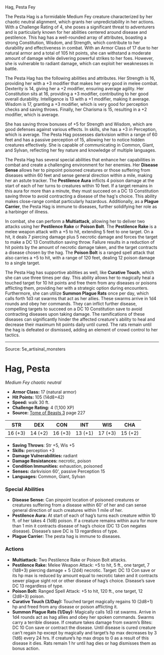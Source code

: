 <MonsterName/>Hag, Pesta</MonsterName>
<CreatureType/>Fey</CreatureType>

<summary>The Pesta Hag is a formidable Medium Fey creature characterized by her chaotic neutral alignment, which grants her unpredictability in her actions. With a Challenge Rating of 4, she poses a significant threat to adventurers and is particularly known for her abilities centered around disease and pestilence. This hag has a well-rounded array of attributes, boasting a strong Constitution, Wisdom, and Strength, which contribute to her durability and effectiveness in combat. With an Armor Class of 17 due to her natural armor and a total of 105 hit points, she can withstand a moderate amount of damage while delivering powerful strikes to her foes. However, she is vulnerable to radiant damage, which can exploit her weaknesses in battle.</summary>

<detail>

The Pesta Hag has the following abilities and attributes. Her Strength is 16, providing her with a +3 modifier that makes her very good in melee combat. Dexterity is 14, giving her a +2 modifier, ensuring average agility. Her Constitution sits at 16, providing a +3 modifier, contributing to her good overall durability. Intelligence is 13 with a +1 modifier, making it average. Wisdom is 17, granting a +3 modifier, which is very good for perception checks and saving throws. Finally, her Charisma is 15, resulting in a +2 modifier, which is average.

She has saving throw bonuses of +5 for Strength and Wisdom, which are good defenses against various effects. In skills, she has a +3 in Perception, which is average. The Pesta Hag possesses darkvision within a range of 60 feet and has a passive perception of 15, allowing her to notice hidden creatures effectively. She is capable of communicating in Common, Giant, and Sylvan, reflecting her fey nature and knowledge of multiple languages.

The Pesta Hag has several special abilities that enhance her capabilities in combat and create a challenging environment for her enemies. Her **Disease Sense** allows her to pinpoint poisoned creatures or those suffering from diseases within 60 feet and sense general direction within a mile, making her an astute tracker. The **Pestilence Aura** inflicts 4 poison damage at the start of each of her turns to creatures within 10 feet. If a target remains in this aura for more than a minute, they must succeed on a DC 13 Constitution saving throw to avoid contracting a disease of the hag's choice. This ability makes close-range combat particularly hazardous. Additionally, as a **Plague Carrier**, the Pesta Hag is immune to diseases, further solidifying her role as a harbinger of illness.

In combat, she can perform a **Multiattack**, allowing her to deliver two attacks using her **Pestilence Rake** or **Poison Bolt**. The **Pestilence Rake** is a melee weapon attack with a +5 to hit, extending 5 feet to one target. On a hit, it deals 7 piercing damage plus 5 necrotic damage and forces the target to make a DC 13 Constitution saving throw. Failure results in a reduction of hit points by the amount of necrotic damage taken, and the target contracts a disease chosen by the hag. The **Poison Bolt** is a ranged spell attack that also carries a +5 to hit, with a range of 120 feet, dealing 12 poison damage to a single target.

The Pesta Hag has supportive abilities as well, like **Curative Touch**, which she can use three times per day. This ability allows her to magically heal a touched target for 10 hit points and free them from any diseases or poisons afflicting them, providing her with a strategic option during encounters. Furthermore, she can utilize **Summon Plague Rats** once per day, which calls forth 1d3 rat swarms that act as her allies. These swarms arrive in 1d4 rounds and obey her commands. They can inflict further disease, compelling targets to succeed on a DC 10 Constitution save to avoid contracting diseases upon taking damage. The ramifications of these diseases can significantly hinder the affected creature's ability to heal and decrease their maximum hit points daily until cured. The rats remain until the hag is defeated or dismissed, adding an element of crowd control to her tactics.</detail>



---

Source: 5e_artisinal_monsters

# Hag, Pesta

*Medium* *Fey* *chaotic neutral*

- **Armor Class:** 17 (natural armor)
- **Hit Points:** 105 (14d8+42)
- **Speed:** walk 30 ft.
- **Challenge Rating:** 4 (1,100 XP)
- **Source:** [Tome of Beasts 3](https://koboldpress.com/kpstore/product/tome-of-beasts-3-for-5th-edition/) page 227

| STR | DEX | CON | INT | WIS | CHA |
| --- | --- | --- | --- | --- | --- |
| 16 (+3) | 14 (+2) | 16 (+3) | 13 (+1) | 17 (+3) | 15 (+2) |

- **Saving Throws**: Str +5, Wis +5
- **Skills:** perception +3
- **Damage Vulnerabilities:** radiant
- **Damage Resistances:** necrotic, poison
- **Condition Immunities:** exhaustion, poisoned
- **Senses:** darkvision 60', passive Perception 15
- **Languages:** Common, Giant, Sylvan

### Special Abilities

- **Disease Sense:** Can pinpoint location of poisoned creatures or creatures suffering from a disease within 60' of her and can sense general direction of such creatures within 1 mile of her.
- **Pestilence Aura:** At start of each of hag’s turns each creature within 10 ft. of her takes 4 (1d8) poison. If a creature remains within aura for more than 1 min it contracts disease of hag’s choice (DC 13 Con negates disease). Disease’s save DC is 13 regardless of type.
- **Plague Carrier:** The pesta hag is immune to diseases.

### Actions

- **Multiattack:** Two Pestilence Rake or Poison Bolt attacks.
- **Pestilence Rake:** Melee Weapon Attack: +5 to hit, 5 ft., one target, 7 (1d8+3) piercing damage + 5 (2d4) necrotic. Target: DC 13 Con save or its hp max is reduced by amount equal to necrotic taken and it contracts sewer plague sight rot or other disease of hag’s choice. Disease’s save DC 13 regardless of type.
- **Poison Bolt:** Ranged Spell Attack: +5 to hit, 120 ft., one target, 12 (2d8+3) poison.
- **Curative Touch (3/Day):** Touched target magically regains 10 (2d8+1) hp and freed from any disease or poison afflicting it.
- **Summon Plague Rats (1/Day):** Magically calls 1d3 rat swarms. Arrive in 1d4 rounds act as hag allies and obey her spoken commands. Swarms carry a terrible disease. If creature takes damage from swarm’s Bites: DC 10 Con save or contract the disease. Until disease is cured creature can’t regain hp except by magically and target’s hp max decreases by 3 (1d6) every 24 hrs. If creature’s hp max drops to 0 as a result of this disease it dies. Rats remain 1 hr until hag dies or hag dismisses them as bonus action.




